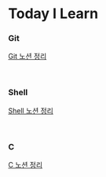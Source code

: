 # Today I Learn


### Git
[Git 노션 정리](https://spot-grin-55d.notion.site/Git-db1e7c6cb2e24adfa7d5059ddd5250f4?pvs=4)

<br/>

### Shell 
[Shell 노션 정리](https://spot-grin-55d.notion.site/201139671e82420aaaaf038431c9ec67?pvs=4)


<br/>

### C
[C 노션 정리](https://spot-grin-55d.notion.site/0b5319d48e7743368f00735b1044e226?pvs=4)


